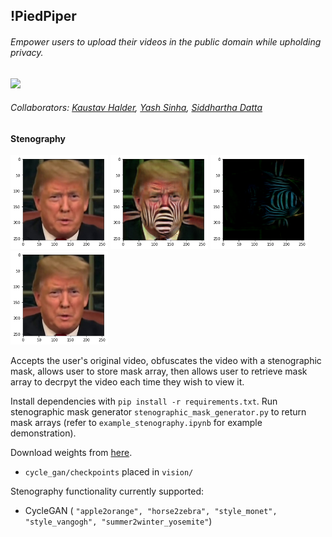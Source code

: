 ## !PiedPiper
###### Empower users to upload their videos in the public domain while upholding privacy. 
<img src="https://i.imgur.com/Jtx0R11.png"></img>

###### <i>Collaborators</i>: [Kaustav Halder](https://github.com/kaustavha), [Yash Sinha](https://github.com/ysinha1), [Siddhartha Datta](https://github.com/dattasiddhartha)

#### Stenography

<img src="data/original.png" height="150px"></img>
<img src="data/encrypted.png" height="150px"></img>
<img src="data/mask.png" height="150px"></img>
<img src="data/restored.png" height="150px"></img>

Accepts the user's original video, obfuscates the video with a stenographic mask, allows user to store mask array, then allows user to retrieve mask array to decrpyt the video each time they wish to view it.

Install dependencies with `pip install -r requirements.txt`. Run stenographic mask generator `stenographic_mask_generator.py` to return mask arrays (refer to `example_stenography.ipynb` for example demonstration).

Download weights from
[here](https://drive.google.com/drive/folders/1ANqflh1dxSfgdFwvH1mZqZ8_vPS6WipB?usp=sharing).
* `cycle_gan/checkpoints` placed in `vision/`

Stenography functionality currently supported:
* CycleGAN ( `"apple2orange", "horse2zebra", "style_monet", "style_vangogh", "summer2winter_yosemite"`)
